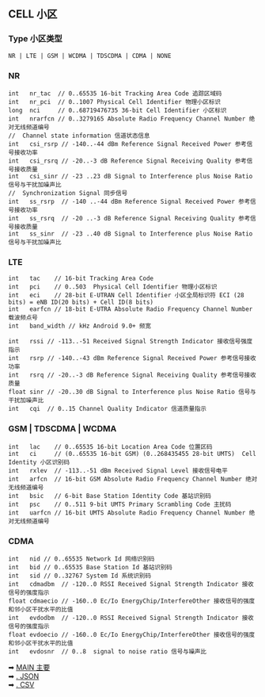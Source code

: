 ## CELL 小区

### Type 小区类型

    NR | LTE | GSM | WCDMA | TDSCDMA | CDMA | NONE

### NR

    int   nr_tac  // 0..65535 16-bit Tracking Area Code 追踪区域码
    int   nr_pci  // 0..1007 Physical Cell Identifier 物理小区标识
    long  nci     // 0..68719476735 36-bit Cell Identifier 小区标识
    int   nrarfcn // 0..3279165 Absolute Radio Frequency Channel Number 绝对无线频道编号
    //  Channel state information 信道状态信息
    int   csi_rsrp // -140..-44 dBm Reference Signal Received Power 参考信号接收功率
    int   csi_rsrq // -20..-3 dB Reference Signal Receiving Quality 参考信号接收质量
    int   csi_sinr // -23 ..23 dB Signal to Interference plus Noise Ratio 信号与干扰加噪声比
    //  Synchronization Signal 同步信号
    int   ss_rsrp  // -140 ..-44 dBm Reference Signal Received Power 参考信号接收功率
    int   ss_rsrq  // -20 ..-3 dB Reference Signal Receiving Quality 参考信号接收质量
    int   ss_sinr  // -23 ..40 dB Signal to Interference plus Noise Ratio 信号与干扰加噪声比

### LTE

    int   tac    // 16-bit Tracking Area Code
    int   pci    // 0..503  Physical Cell Identifier 物理小区标识
    int   eci    // 28-bit E-UTRAN Cell Identifier 小区全局标识符 ECI (28 bits) = eNB ID(20 bits) + Cell ID(8 bits)
    int   earfcn // 18-bit E-UTRA Absolute Radio Frequency Channel Number 载波频点号
    int   band_width // kHz Android 9.0+ 频宽

    int   rssi // -113..-51 Received Signal Strength Indicator 接收信号强度指示
    int   rsrp // -140..-43 dBm Reference Signal Received Power 参考信号接收功率
    int   rsrq // -20..-3 dB Reference Signal Receiving Quality 参考信号接收质量
    float sinr // -20..30 dB Signal to Interference plus Noise Ratio 信号与干扰加噪声比
    int   cqi  // 0..15 Channel Quality Indicator 信道质量指示

### GSM | TDSCDMA | WCDMA

    int   lac    // 0..65535 16-bit Location Area Code 位置区码
    int   ci     // (0..65535 16-bit GSM) (0..268435455 28-bit UMTS)  Cell Identity 小区识别码
    int   rxlev  // -113..-51 dBm Received Signal Level 接收信号电平
    int   arfcn  // 16-bit GSM Absolute Radio Frequency Channel Number 绝对无线频道编号
    int   bsic   // 6-bit Base Station Identity Code 基站识别码
    int   psc    // 0..511 9-bit UMTS Primary Scrambling Code 主扰码
    int   uarfcn // 16-bit UMTS Absolute Radio Frequency Channel Number 绝对无线频道编号

### CDMA

    int   nid // 0..65535 Network Id 网络识别码
    int   bid // 0..65535 Base Station Id 基站识别码
    int   sid // 0..32767 System Id 系统识别码
    int   cdmadbm  // -120..0 RSSI Received Signal Strength Indicator 接收信号的强度指示
    float cdmaecio // -160..0 Ec/Io EnergyChip/InterfereOther 接收信号的强度和邻小区干扰水平的比值
    int   evdodbm  // -120..0 RSSI Received Signal Strength Indicator 接收信号的强度指示
    float evdoecio // -160..0 Ec/Io EnergyChip/InterfereOther 接收信号的强度和邻小区干扰水平的比值
    int   evdosnr  // 0..8  signal to noise ratio 信号与噪声比

➡ [MAIN 主要](2022-07-28-MAIN.md)   
➡ [. JSON](2022-07-28-JSON.md)  
➡ [. CSV](2022-07-28-CSV.md)  